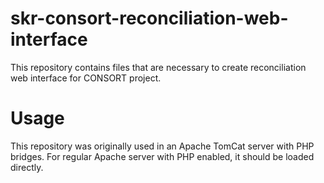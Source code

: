 # skr-consort-reconciliation-web-interface
This repository contains files that are necessary to create reconciliation web interface for CONSORT project.

# Usage
This repository was originally used in an Apache TomCat server with PHP bridges.
For regular Apache server with PHP enabled, it should be loaded directly.

